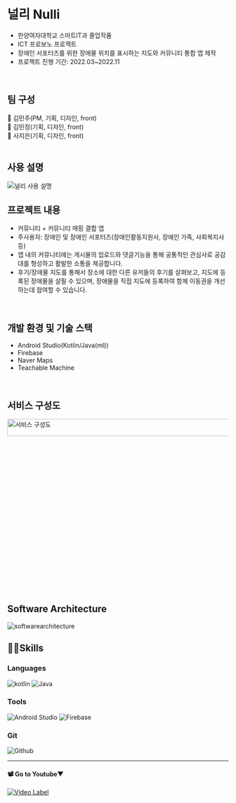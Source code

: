 # 널리 Nulli
- 한양여자대학교 스마트IT과 졸업작품
- ICT 프로보노 프로젝트
- 장애인 서포터즈를 위한 장애물 위치를 표시하는 지도와 커뮤니티 통합 앱 제작
- 프로젝트 진행 기간: 2022.03~2022.11
<br>

## 팀 구성

👻 김민주(PM, 기획, 디자인, front) </br>
👻 김민정(기획, 디자인, front) </br>
👻 사지은(기획, 디자인, front) </br>
<br>

## 사용 설명
![널리 사용 설명](https://user-images.githubusercontent.com/93236668/197759972-7c0eaab4-5438-486c-8cf7-9323fbfb0434.png)

## 프로젝트 내용
   - 커뮤니티 + 커뮤니티 매핑 결합 앱
   - 주사용자: 장애인 및 장애인 서포터즈(장애인활동지원사, 장애인 가족, 사회복지사 등)
   - 앱 내의 커뮤니티에는 게시물의 업로드와 댓글기능을 통해 공통적인 관심사로 공감대를 형성하고 활발한 소통을 제공합니다.
   - 후기/장애물 지도를 통해서 장소에 대한 다른 유저들의 후기를 살펴보고, 지도에 등록된 장애물을 살필 수 있으며, 장애물을 직접 지도에 등록하여 함께 이동권을 개선하는데 참여할 수 있습니다.
<br>

## 개발 환경 및 기술 스택
   - Android Studio(Kotlin/Java(ml))
   - Firebase
   - Naver Maps
   - Teachable Machine
</br>
   
## 서비스 구성도
<img width="749" alt="서비스 구성도" src="https://user-images.githubusercontent.com/93236668/196195578-08b5949c-99f0-4269-90ae-7216a98c0a57.png" width="10%" height="10%"/>
   
## Software Architecture
![softwarearchitecture](https://user-images.githubusercontent.com/93236668/195969637-0becb7fc-4af6-4c10-ae16-f7d4b9a7f392.png)

   
## 💪🏻Skills
### Languages
![kotlin](https://img.shields.io/badge/Kotlin-7F52FF.svg?style=for-the-badge&logo=Kotlin&logoColor=white)
![Java](https://img.shields.io/badge/Java-007396.svg?style=for-the-badge&logo=Java&logoColor=white)

### Tools
![Android Studio](https://img.shields.io/badge/Android%20Studio-3DDC84.svg?style=for-the-badge&logo=Android%20Studio&logoColor=white)
![Firebase](https://img.shields.io/badge/Firebase-FFCA28.svg?style=for-the-badge&logo=Firebase&logoColor=white)

### Git
![Github](https://img.shields.io/badge/Github-181717.svg?style=for-the-badge&logo=Github&logoColor=white)
   </br>

*****

#### 📽 Go to Youtube▼ </br>
[![Video Label](http://img.youtube.com/vi/-U70xtYH114/0.jpg)](https://youtu.be/-U70xtYH114)
